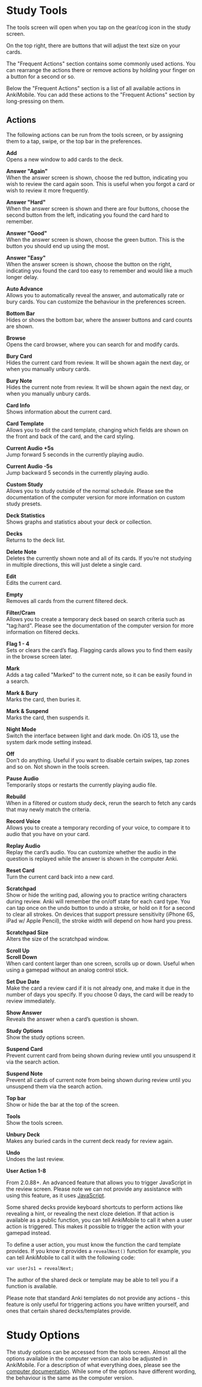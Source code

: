 # Study Tools

The tools screen will open when you tap on the gear/cog icon in the
study screen.

On the top right, there are buttons that will adjust the text size on
your cards.

The "Frequent Actions" section contains some commonly used actions. You
can rearrange the actions there or remove actions by holding your finger
on a button for a second or so.

Below the "Frequent Actions" section is a list of all available actions
in AnkiMobile. You can add these actions to the "Frequent Actions"
section by long-pressing on them.

## Actions

The following actions can be run from the tools screen, or by assigning
them to a tap, swipe, or the top bar in the preferences.

**Add**\
Opens a new window to add cards to the deck.

**Answer "Again"**\
When the answer screen is shown, choose the red button, indicating you
wish to review the card again soon. This is useful when you forgot a
card or wish to review it more frequently.

**Answer "Hard"**\
When the answer screen is shown and there are four buttons, choose the
second button from the left, indicating you found the card hard to
remember.

**Answer "Good"**\
When the answer screen is shown, choose the green button. This is the
button you should end up using the most.

**Answer "Easy"**\
When the answer screen is shown, choose the button on the right,
indicating you found the card too easy to remember and would like a much
longer delay.

**Auto Advance**\
Allows you to automatically reveal the answer, and automatically rate or
bury cards. You can customize the behaviour in the preferences screen.

**Bottom Bar**\
Hides or shows the bottom bar, where the answer buttons and card counts
are shown.

**Browse**\
Opens the card browser, where you can search for and modify cards.

**Bury Card**\
Hides the current card from review. It will be shown again the next day,
or when you manually unbury cards.

**Bury Note**\
Hides the current note from review. It will be shown again the next day,
or when you manually unbury cards.

**Card Info**\
Shows information about the current card.

**Card Template**\
Allows you to edit the card template, changing which fields are shown on
the front and back of the card, and the card styling.

**Current Audio +5s**\
Jump forward 5 seconds in the currently playing audio.

**Current Audio -5s**\
Jump backward 5 seconds in the currently playing audio.

**Custom Study**\
Allows you to study outside of the normal schedule. Please see the
documentation of the computer version for more information on custom
study presets.

**Deck Statistics**\
Shows graphs and statistics about your deck or collection.

**Decks**\
Returns to the deck list.

**Delete Note**\
Deletes the currently shown note and all of its cards. If you’re not
studying in multiple directions, this will just delete a single card.

**Edit**\
Edits the current card.

**Empty**\
Removes all cards from the current filtered deck.

**Filter/Cram**\
Allows you to create a temporary deck based on search criteria such as
"tag:hard". Please see the documentation of the computer version for
more information on filtered decks.

**Flag 1 - 4**\
Sets or clears the card’s flag. Flagging cards allows you to find them
easily in the browse screen later.

**Mark**\
Adds a tag called "Marked" to the current note, so it can be easily
found in a search.

**Mark & Bury**\
Marks the card, then buries it.

**Mark & Suspend**\
Marks the card, then suspends it.

**Night Mode**\
Switch the interface between light and dark mode. On iOS 13, use the
system dark mode setting instead.

**Off**\
Don’t do anything. Useful if you want to disable certain swipes, tap
zones and so on. Not shown in the tools screen.

**Pause Audio**\
Temporarily stops or restarts the currently playing audio file.

**Rebuild**\
When in a filtered or custom study deck, rerun the search to fetch any
cards that may newly match the criteria.

**Record Voice**\
Allows you to create a temporary recording of your voice, to compare it
to audio that you have on your card.

**Replay Audio**\
Replay the card’s audio. You can customize whether the audio in the
question is replayed while the answer is shown in the computer Anki.

**Reset Card**\
Turn the current card back into a new card.

**Scratchpad**\
Show or hide the writing pad, allowing you to practice writing
characters during review. Anki will remember the on/off state for each
card type. You can tap once on the undo button to undo a stroke, or hold
on it for a second to clear all strokes. On devices that support
pressure sensitivity (iPhone 6S, iPad w/ Apple Pencil), the stroke width
will depend on how hard you press.

**Scratchpad Size**\
Alters the size of the scratchpad window.

**Scroll Up**\
**Scroll Down**\
When card content larger than one screen, scrolls up or down. Useful when using a gamepad without an analog control stick.

**Set Due Date**\
Make the card a review card if it is not already one, and make it due in
the number of days you specify. If you choose 0 days, the card will be
ready to review immediately.

**Show Answer**\
Reveals the answer when a card’s question is shown.

**Study Options**\
Show the study options screen.

**Suspend Card**\
Prevent current card from being shown during review until you unsuspend
it via the search action.

**Suspend Note**\
Prevent all cards of current note from being shown during review until
you unsuspend them via the search action.

**Top bar**\
Show or hide the bar at the top of the screen.

**Tools**\
Show the tools screen.

**Unbury Deck**\
Makes any buried cards in the current deck ready for review again.

**Undo**\
Undoes the last review.

**User Action 1-8**

From 2.0.88+. An advanced feature that allows you to trigger JavaScript in the review
screen. Please note we can not provide any assistance with using this feature, as it uses
[JavaScript](https://docs.ankiweb.net/templates/styling.html#javascript).

Some shared decks provide keyboard shortcuts to perform actions like revealing a hint,
or revealing the next cloze deletion. If that action is available as a public function,
you can tell AnkiMobile to call it when a user action is triggered. This makes it possible
to trigger the action with your gamepad instead.

To define a user action, you must know the function the card template provides. If you
know it provides a `revealNext()` function for example, you can tell AnkiMobile to call
it with the following code:

```
var userJs1 = revealNext;
```

The author of the shared deck or template may be able to tell you if a function is
available.

Please note that standard Anki templates do not provide any actions - this feature
is only useful for triggering actions you have written yourself, and ones that certain
shared decks/templates provide.

# Study Options

The study options can be accessed from the tools screen.
Almost all the options available in the computer version can also be
adjusted in AnkiMobile. For a description of what everything does,
please see the [computer documentation](https://docs.ankiweb.net/deck-options.html).
While some of the options have different wording, the behaviour is the
same as the computer version.
